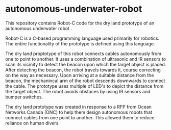 # autonomous-underwater-robot
This repository contains Robot-C code for the dry land prototype of an autonomous underwater robot .

Robot-C is a C-based programming language used primarily for robotics. The entire functionality of the prototype is defined using this language. 

The dry land proptotype of this robot connects cables autonomously from one to point to another. It uses a combination of ultrasonic and IR sensors to scan its vicinity to detect the beacon upon which the target object is placed. After detecting the beacon, the robot travels towards it, course correcting on the way as necessary. Upon arriving at a suitable distance from the beacon, the mechanincal arm of the robot descends downwards to connect the cable. The prototype uses multiple of LED's to depict the distance from the target object. 
The robot avoids obstaces by using IR sensors and bumper switches.

The dry land prototype was created in response to a RFP from Ocean Networks Canada (ONC) to help them design autonomous robots that connect cables from one point to another. This allowed them to reduce reliance on human divers.
